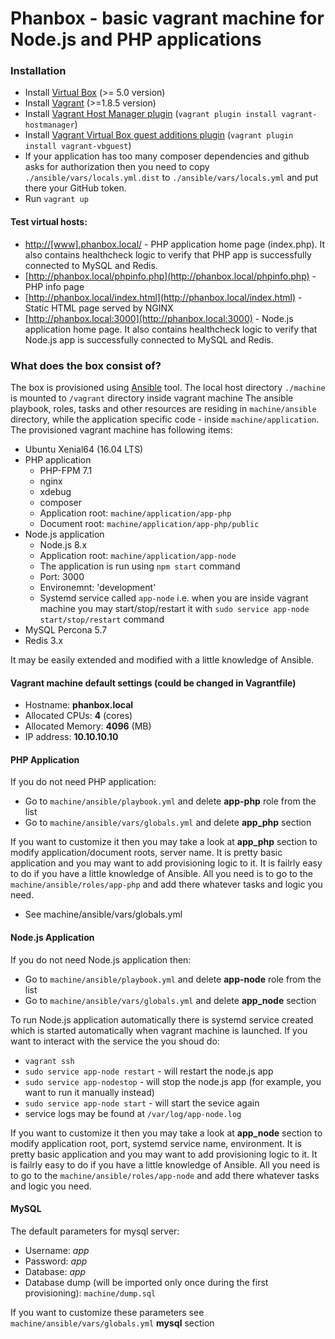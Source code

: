 # Phanbox - basic vagrant machine for Node.js and PHP applications

### Installation

* Install [Virtual Box](https://www.virtualbox.org/wiki/Downloads) (>= 5.0 version)
* Install [Vagrant](https://www.vagrantup.com/downloads.html) (>=1.8.5 version)
* Install [Vagrant Host Manager plugin](https://github.com/devopsgroup-io/vagrant-hostmanager) (`vagrant plugin install vagrant-hostmanager`)
* Install [Vagrant Virtual Box guest additions plugin](https://github.com/dotless-de/vagrant-vbguest) (`vagrant plugin install vagrant-vbguest`)
* If your application has too many composer dependencies and github asks for authorization then you need to copy `./ansible/vars/locals.yml.dist` to `./ansible/vars/locals.yml` and put there your GitHub token.
* Run `vagrant up`

#### Test virtual hosts:

* [http://[www].phanbox.local/](http://phanbox.local/) - PHP application home page (index.php). It also contains healthcheck logic to verify that PHP app is successfully connected to MySQL and Redis.
* [http://phanbox.local/phpinfo.php](http://phanbox.local/phpinfo.php) - PHP info page
* [http://phanbox.local/index.html](http://phanbox.local/index.html) - Static HTML page served by NGINX
* [http://phanbox.local:3000](http://phanbox.local:3000) - Node.js application home page. It also contains healthcheck logic to verify that Node.js app is successfully connected to MySQL and Redis.

### What does the box consist of?

The box is provisioned using [Ansible](https://www.ansible.com/) tool.
The local host directory `./machine` is mounted to `/vagrant` directory inside vagrant machine
The ansible playbook, roles, tasks and other resources are residing in `machine/ansible` directory, while the application specific code - inside `machine/application`.
The provisioned vagrant machine has following items:

* Ubuntu Xenial64 (16.04 LTS)
* PHP application
    - PHP-FPM 7.1
    - nginx
    - xdebug
    - composer
    - Application root: `machine/application/app-php`
    - Document root: `machine/application/app-php/public`
* Node.js application
    - Node.js 8.x
    - Application root: `machine/application/app-node`
    - The application is run using `npm start` command
    - Port: 3000
    - Environemnt: 'development'
    - Systemd service called `app-node` i.e. when you are inside vagrant machine you may start/stop/restart it with `sudo service app-node start/stop/restart` command
* MySQL Percona 5.7
* Redis 3.x

It may be easily extended and modified with a little knowledge of Ansible.

#### Vagrant machine default settings (could be changed in Vagrantfile)

- Hostname: **phanbox.local**
- Allocated CPUs: **4** (cores)
- Allocated Memory: **4096** (MB)
- IP address: **10.10.10.10**

#### PHP Application

If you do not need PHP application:

- Go to `machine/ansible/playbook.yml` and delete **app-php** role from the list
- Go to `machine/ansible/vars/globals.yml` and delete **app_php** section

If you want to customize it then you may take a look at **app_php** section to modify application/document roots, server name.
It is pretty basic application and you may want to add provisioning logic to it. It is failrly easy to do if you have a little knowledge of Ansible.
All you need is to go to the `machine/ansible/roles/app-php` and add there whatever tasks and logic you need.

- See machine/ansible/vars/globals.yml

#### Node.js Application

If you do not need Node.js application then:

- Go to `machine/ansible/playbook.yml` and delete **app-node** role from the list
- Go to `machine/ansible/vars/globals.yml` and delete **app_node** section

To run Node.js application automatically there is systemd service created which is started automatically when vagrant machine is launched.
If you want to interact with the service the you shoud do:

- `vagrant ssh`
- `sudo service app-node restart` - will restart the node.js app
- `sudo service app-nodestop` - will stop the node.js app (for example, you want to run it manually instead)
- `sudo service app-node start` - will start the sevice again
- service logs may be found at `/var/log/app-node.log`

If you want to customize it then you may take a look at **app_node** section to modify application root, port, systemd service name, environment.
It is pretty basic application and you may want to add provisioning logic to it. It is failrly easy to do if you have a little knowledge of Ansible.
All you need is to go to the `machine/ansible/roles/app-node` and add there whatever tasks and logic you need.

#### MySQL

The default parameters for mysql server:

- Username: *app*
- Password: *app*
- Database: *app*
- Database dump (will be imported only once during the first provisioning): `machine/dump.sql`

If you want to customize these parameters see `machine/ansible/vars/globals.yml` **mysql** section
